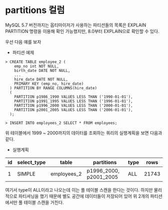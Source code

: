 # partitions 컬럼

MySQL 5.7 버전까지는 옵티마이저가 사용하는 파티션들의 목록은 EXPLAIN PARTITION 명령을 이용해 확인 가능했지만, 8.0부터 EXPLAIN으로 확인할 수 있다.

우선 다음 예를 보자

* 파티션 예제

```mysql
> CREATE TABLE employee_2 (
  	emp_no int NOT NULL,
  	birth_date DATE NOT NULL,
  	...
  	hire_date DATE NOT NULL,
  	PRIMARY KEY (emp_no, hire_date)
  ) PARTITION BY RANGE COLUMNS(hire_date)
  (
    PARTITION p1986_1990 VALUES LESS THAN ('1990-01-01'),
    PARTITION p1991_1995 VALUES LESS THAN ('1996-01-01'),
    PARTITION p1996_2000 VALUES LESS THAN ('2000-01-01'),
    PARTITION p2001_2005 VALUES LESS THAN ('2006-01-01'),
  );

> INSERT INTO employees_2 SELECT * FROM employees;
```

위 테이블에서 1999 ~ 2000까지의 데이터를 조회하는 쿼리의 실행계획을 보면 다음과  같다.

* 실행계획

| id   | select_type | table       | partitions             | type | rows  |
| ---- | ----------- | ----------- | ---------------------- | ---- | ----- |
| 1    | SIMPLE      | employees_2 | p1996_2000, p2001_2005 | ALL  | 21743 |

여기서 type이 ALL이라고 나오는데 이는 풀 테이블 스캔을 한다는 것이다. 하지만 물리적으로 파티셔닝을 했기 때문에 별도 공간에 데이터들이 저장되어 있어 위 2개의 파티션에서만 풀 테이블 스캔을 거친다.